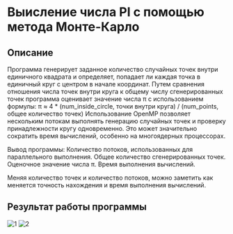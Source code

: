 # Выисление числа PI c помощью метода Монте-Карло 
## Описание 
Программа генерирует заданное количество случайных точек внутри единичного квадрата и определяет, попадает ли каждая точка в единичный круг с центром в начале координат. Путем сравнения отношения числа точек внутри круга к общему числу сгенерированных точек программа оценивает значение числа π с использованием формулы: π ≈ 4 * (num_inside_circle, точки внутри круга) / (num_points, общее количество точек)
Использование OpenMP позволяет нескольким потокам выполнять генерацию случайных точек и проверку принадлежности кругу одновременно. Это может значительно сократить время вычислений, особенно на многоядерных процессорах.

Вывод программы: 
Количество потоков, использованных для параллельного выполнения.
Общее количество сгенерированных точек.
Оценочное значение числа π.
Время выполнения вычислений. 

Меняя количество точек и количество потоков, можно заметить как меняется точность нахождения и время выполнения вычислений. 

## Результат работы программы
![1](https://github.com/AnyaKononova/P-_Pr06.03/assets/82609324/256cdeb4-9378-4dc2-9c58-eb88710888e1)
![2](https://github.com/AnyaKononova/P-_Pr06.03/assets/82609324/e65132ce-83db-42cb-8b01-91e8334777f7)

